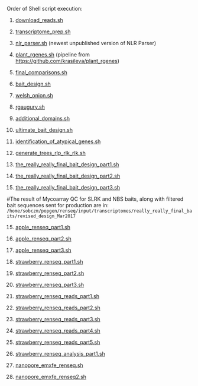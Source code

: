 Order of Shell script execution:

1) [download_reads.sh](https://github.com/harrisonlab/popgen/blob/master/renseq/download_reads.sh)

2) [transcriptome_prep.sh](https://github.com/harrisonlab/popgen/blob/master/renseq/transcriptome_prep.sh)

3) [nlr_parser.sh](https://github.com/harrisonlab/popgen/blob/master/renseq/nlr_parser.sh) (newest unpublished version of NLR Parser)

4) [plant_rgenes.sh](https://github.com/harrisonlab/popgen/blob/master/renseq/plant_rgenes.sh) (pipeline from https://github.com/krasileva/plant_rgenes)

5) [final_comparisons.sh](https://github.com/harrisonlab/popgen/blob/master/renseq/final_comparisons.sh)

6) [bait_design.sh](https://github.com/harrisonlab/popgen/blob/master/renseq/bait_design.sh)

7) [welsh_onion.sh](https://github.com/harrisonlab/popgen/blob/master/renseq/welsh_onion.sh)

8) [rgaugury.sh](https://github.com/harrisonlab/popgen/blob/master/renseq/rgaugury.sh)

9) [additional_domains.sh](https://github.com/harrisonlab/popgen/blob/master/renseq/additional_domains.sh)

19) [ultimate_bait_design.sh](https://github.com/harrisonlab/popgen/blob/master/renseq/ultimate_bait_design.sh)

11) [identification_of_atypical_genes.sh](https://github.com/harrisonlab/popgen/blob/master/renseq/identification_of_atypical_genes.sh)

12) [generate_trees_rlp_rlk_rlk.sh](https://github.com/harrisonlab/popgen/blob/master/renseq/generate_trees_rlp_rlk_rlk.sh)

13) [the_really_really_final_bait_design_part1.sh](https://github.com/harrisonlab/popgen/blob/master/renseq/the_really_really_final_bait_design_part1.sh)

14) [the_really_really_final_bait_design_part2.sh](https://github.com/harrisonlab/popgen/blob/master/renseq/the_really_really_final_bait_design_part2.sh)

15) [the_really_really_final_bait_design_part3.sh](https://github.com/harrisonlab/popgen/blob/master/renseq/the_really_really_final_bait_design_part3.sh)

#The result of Mycoarray QC for SLRK and NBS baits, along with filtered bait sequences sent for production are in:
`/home/sobczm/popgen/renseq/input/transcriptomes/really_really_final_baits/revised_design_Mar2017`

15) [apple_renseq_part1.sh](https://github.com/harrisonlab/popgen/blob/master/renseq/apple_renseq_part1.sh)

16) [apple_renseq_part2.sh](https://github.com/harrisonlab/popgen/blob/master/renseq/apple_renseq_part2.sh)

17) [apple_renseq_part3.sh](https://github.com/harrisonlab/popgen/blob/master/renseq/apple_renseq_part3.sh)

18) [strawberry_renseq_part1.sh](https://github.com/harrisonlab/popgen/blob/master/renseq/strawberry_renseq_part1.sh)

19) [strawberry_renseq_part2.sh](https://github.com/harrisonlab/popgen/blob/master/renseq/strawberry_renseq_part2.sh)

20) [strawberry_renseq_part3.sh](https://github.com/harrisonlab/popgen/blob/master/renseq/strawberry_renseq_part3.sh)

21) [strawberry_renseq_reads_part1.sh](https://github.com/harrisonlab/popgen/blob/master/renseq/strawberry_renseq_reads_part1.sh)

22) [strawberry_renseq_reads_part2.sh](https://github.com/harrisonlab/popgen/blob/master/renseq/strawberry_renseq_reads_part2.sh)

23) [strawberry_renseq_reads_part3.sh](https://github.com/harrisonlab/popgen/blob/master/renseq/strawberry_renseq_reads_part3.sh)

24) [strawberry_renseq_reads_part4.sh](https://github.com/harrisonlab/popgen/blob/master/renseq/strawberry_renseq_reads_part4.sh)

25) [strawberry_renseq_reads_part5.sh](https://github.com/harrisonlab/popgen/blob/master/renseq/strawberry_renseq_reads_part5.sh)

26) [strawberry_renseq_analysis_part1.sh](https://github.com/harrisonlab/popgen/blob/master/renseq/strawberry_renseq_analysis_part1.sh)

27) [nanopore_emxfe_renseq.sh](https://github.com/harrisonlab/popgen/blob/master/renseq/nanopore_emxfe_renseq.sh)

28) [nanopore_emxfe_renseq2.sh](https://github.com/harrisonlab/popgen/blob/master/renseq/nanopore_emxfe_renseq2.sh)